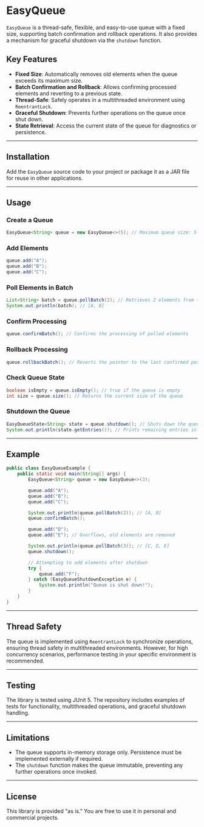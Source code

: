 # EasyQueue

`EasyQueue` is a thread-safe, flexible, and easy-to-use queue with a fixed size, supporting batch confirmation and rollback operations. It also provides a mechanism for graceful shutdown via the `shutdown` function.

## Key Features
- **Fixed Size**: Automatically removes old elements when the queue exceeds its maximum size.
- **Batch Confirmation and Rollback**: Allows confirming processed elements and reverting to a previous state.
- **Thread-Safe**: Safely operates in a multithreaded environment using `ReentrantLock`.
- **Graceful Shutdown**: Prevents further operations on the queue once shut down.
- **State Retrieval**: Access the current state of the queue for diagnostics or persistence.

---

## Installation

Add the `EasyQueue` source code to your project or package it as a JAR file for reuse in other applications.

---

## Usage

### Create a Queue
```java
EasyQueue<String> queue = new EasyQueue<>(5); // Maximum queue size: 5
```

### Add Elements
```java
queue.add("A");
queue.add("B");
queue.add("C");
```

### Poll Elements in Batch
```java
List<String> batch = queue.pollBatch(2); // Retrieves 2 elements from the queue
System.out.println(batch); // [A, B]
```

### Confirm Processing
```java
queue.confirmBatch(); // Confirms the processing of polled elements
```

### Rollback Processing
```java
queue.rollbackBatch(); // Reverts the pointer to the last confirmed position
```

### Check Queue State
```java
boolean isEmpty = queue.isEmpty(); // true if the queue is empty
int size = queue.size(); // Returns the current size of the queue
```

### Shutdown the Queue
```java
EasyQueueState<String> state = queue.shutdown(); // Shuts down the queue and retrieves its state
System.out.println(state.getEntries()); // Prints remaining entries in the queue
```

---

## Example

```java
public class EasyQueueExample {
    public static void main(String[] args) {
        EasyQueue<String> queue = new EasyQueue<>(3);

        queue.add("A");
        queue.add("B");
        queue.add("C");

        System.out.println(queue.pollBatch(2)); // [A, B]
        queue.confirmBatch();

        queue.add("D");
        queue.add("E"); // Overflows, old elements are removed

        System.out.println(queue.pollBatch(3)); // [C, D, E]
        queue.shutdown();

        // Attempting to add elements after shutdown
        try {
            queue.add("F");
        } catch (EasyQueueShutdownException e) {
            System.out.println("Queue is shut down!");
        }
    }
}
```

---

## Thread Safety
The queue is implemented using `ReentrantLock` to synchronize operations, ensuring thread safety in multithreaded environments. However, for high concurrency scenarios, performance testing in your specific environment is recommended.

---

## Testing
The library is tested using JUnit 5. The repository includes examples of tests for functionality, multithreaded operations, and graceful shutdown handling.

---

## Limitations
- The queue supports in-memory storage only. Persistence must be implemented externally if required.
- The `shutdown` function makes the queue immutable, preventing any further operations once invoked.

---

## License
This library is provided "as is." You are free to use it in personal and commercial projects.

